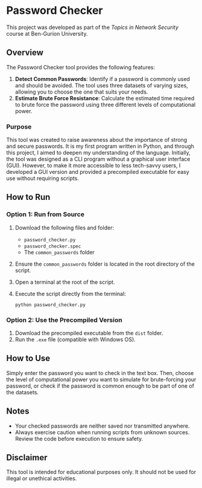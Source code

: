 # Password Checker

This project was developed as part of the *Topics in Network Security* course at Ben-Gurion University.

## Overview
The Password Checker tool provides the following features:

1. **Detect Common Passwords**: Identify if a password is commonly used and should be avoided. The tool uses three datasets of varying sizes, allowing you to choose the one that suits your needs.
2. **Estimate Brute Force Resistance**: Calculate the estimated time required to brute force the password using three different levels of computational power.

### Purpose
This tool was created to raise awareness about the importance of strong and secure passwords. It is my first program written in Python, and through this project, I aimed to deepen my understanding of the language. Initially, the tool was designed as a CLI program without a graphical user interface (GUI). However, to make it more accessible to less tech-savvy users, I developed a GUI version and provided a precompiled executable for easy use without requiring scripts.

## How to Run

### Option 1: Run from Source
1. Download the following files and folder:
   - `password_checker.py`
   - `password_checker.spec`
   - The `common_passwords` folder

2. Ensure the `common_passwords` folder is located in the root directory of the script.

3. Open a terminal at the root of the script.

4. Execute the script directly from the terminal:
   ```
   python password_checker.py
   ```

### Option 2: Use the Precompiled Version
1. Download the precompiled executable from the `dist` folder.
2. Run the `.exe` file (compatible with Windows OS).

## How to Use
Simply enter the password you want to check in the text box. Then, choose the level of computational power you want to simulate for brute-forcing your password, or check if the password is common enough to be part of one of the datasets.

## Notes
- Your checked passwords are neither saved nor transmitted anywhere.
- Always exercise caution when running scripts from unknown sources. Review the code before execution to ensure safety.

## Disclaimer
This tool is intended for educational purposes only. It should not be used for illegal or unethical activities.
